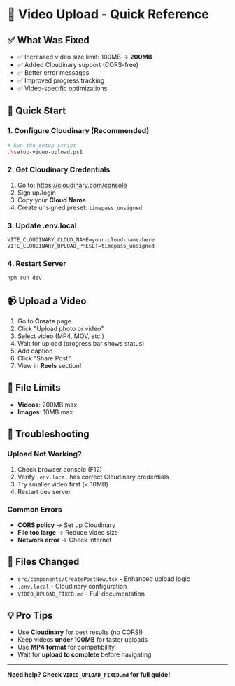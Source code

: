# 🎥 Video Upload - Quick Reference

## ✅ What Was Fixed
- ✅ Increased video size limit: 100MB → **200MB**
- ✅ Added Cloudinary support (CORS-free)
- ✅ Better error messages
- ✅ Improved progress tracking
- ✅ Video-specific optimizations

## 🚀 Quick Start

### 1. Configure Cloudinary (Recommended)
```bash
# Run the setup script
.\setup-video-upload.ps1
```

### 2. Get Cloudinary Credentials
1. Go to: https://cloudinary.com/console
2. Sign up/login
3. Copy your **Cloud Name**
4. Create unsigned preset: `timepass_unsigned`

### 3. Update .env.local
```env
VITE_CLOUDINARY_CLOUD_NAME=your-cloud-name-here
VITE_CLOUDINARY_UPLOAD_PRESET=timepass_unsigned
```

### 4. Restart Server
```bash
npm run dev
```

## 📹 Upload a Video

1. Go to **Create** page
2. Click "Upload photo or video"
3. Select video (MP4, MOV, etc.)
4. Wait for upload (progress bar shows status)
5. Add caption
6. Click "Share Post"
7. View in **Reels** section!

## 🎯 File Limits
- **Videos**: 200MB max
- **Images**: 10MB max

## 🔧 Troubleshooting

### Upload Not Working?
1. Check browser console (F12)
2. Verify `.env.local` has correct Cloudinary credentials
3. Try smaller video first (< 10MB)
4. Restart dev server

### Common Errors
- **CORS policy** → Set up Cloudinary
- **File too large** → Reduce video size
- **Network error** → Check internet

## 📁 Files Changed
- `src/components/CreatePostNew.tsx` - Enhanced upload logic
- `.env.local` - Cloudinary configuration
- `VIDEO_UPLOAD_FIXED.md` - Full documentation

## 💡 Pro Tips
- Use **Cloudinary** for best results (no CORS!)
- Keep videos **under 100MB** for faster uploads
- Use **MP4 format** for compatibility
- Wait for **upload to complete** before navigating

---

**Need help? Check `VIDEO_UPLOAD_FIXED.md` for full guide!**
